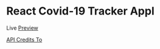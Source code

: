 # React Covid-19 Tracker Appl

Live [Preview](https://covid19-tracker-mr62.web.app/)

[API Credits To](https://covid19.mathdro.id/api/)
